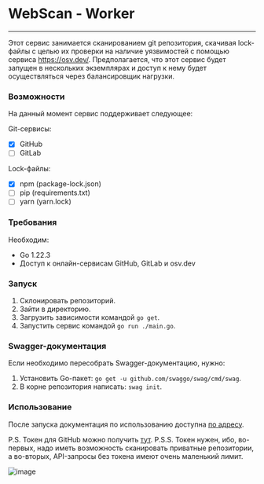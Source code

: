 # WebScan - Worker
---
Этот сервис занимается сканированием git репозитория, скачивая lock-файлы с целью их проверки на наличие уязвимостей с помощью сервиса https://osv.dev/.
Предполагается, что этот сервис будет запущен в нескольких экземплярах и доступ к нему будет осуществляться через балансировщик нагрузки.

### Возможности
На данный момент сервис поддерживает следующее:

Git-сервисы:
* [X] GitHub
* [ ] GitLab

Lock-файлы:
* [X] npm	(package-lock.json)
* [ ] pip	(requirements.txt)
* [ ] yarn	(yarn.lock)

### Требования
Необходим:
* Go 1.22.3
* Доступ к онлайн-сервисам GitHub, GitLab и osv.dev

### Запуск
1) Склонировать репозиторий.
2) Зайти в директорию.
3) Загрузить зависимости командой `go get`.
4) Запустить сервис командой `go run ./main.go`.

### Swagger-документация
Если необходимо пересобрать Swagger-документацию, нужно:
1) Установить Go-пакет: `go get -u github.com/swaggo/swag/cmd/swag`.
2) В корне репозитория написать: `swag init`.

### Использование
После запуска документация по использованию доступна [по адресу]( http://localhost:1323/swagger).

P.S. Токен для GitHub можно получить [тут](https://github.com/settings/tokens?type=beta).
P.S.S. Токен нужен, ибо, во-первых, надо иметь возможность сканировать приватные репозитории, а во-вторых, API-запросы без токена имеют очень маленький лимит.

![image](https://github.com/RomDmitriy/WebScan-worker/assets/55810251/c32af670-0701-4584-b07f-abc908f4a240)
